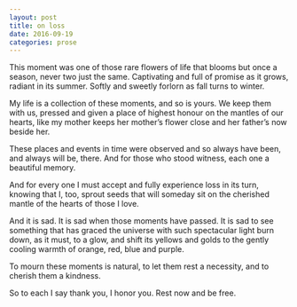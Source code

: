 ```yaml
---
layout: post
title: on loss
date: 2016-09-19
categories: prose
---
```


This moment was one of those rare flowers of life that blooms but once a season, never two just the same. Captivating and full of promise as it grows, radiant in its summer. Softly and sweetly forlorn as fall turns to winter.  

My life is a collection of these moments, and so is yours. We keep them with us, pressed and given a place of highest honour on the mantles of our hearts, like my mother keeps her mother’s flower close and her father’s now beside her.   

These places and events in time were observed and so always have been, and always will be, there. And for those who stood witness, each one a beautiful memory.  

And for every one I must accept and fully experience loss in its turn, knowing that I, too, sprout seeds that will someday sit on the cherished mantle of the hearts of those I love.   

And it is sad. It is sad when those moments have passed. It is sad to see something that has graced the universe with such spectacular light burn down, as it must, to a glow, and shift its yellows and golds to the gently cooling warmth of orange, red, blue and purple.  

To mourn these moments is natural, to let them rest a necessity, and to cherish them a kindness.  

So to each I say thank you, I honor you. Rest now and be free.  
